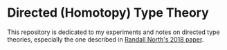 # Directed (Homotopy) Type Theory

This repository is dedicated to my experiments and notes on directed type theories, especially the one described in [Randall North's 2018 paper](https://arxiv.org/abs/1807.10566).